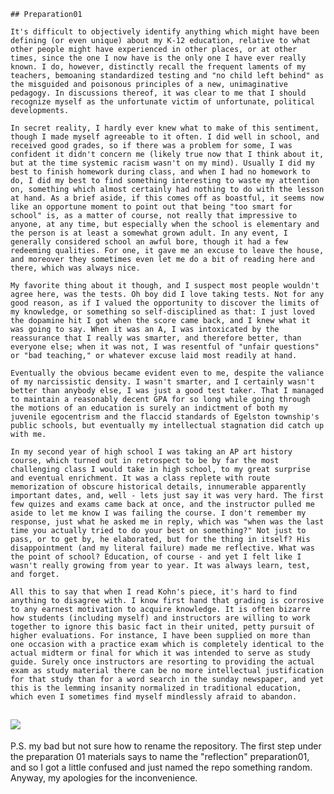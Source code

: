     ## Preparation01
    
    It's difficult to objectively identify anything which might have been defining (or even unique) about my K-12 education, relative to what other people might have experienced in other places, or at other times, since the one I now have is the only one I have ever really known. I do, however, distinctly recall the frequent laments of my teachers, bemoaning standardized testing and "no child left behind" as the misguided and poisonous principles of a new, unimaginative pedagogy. In discussions thereof, it was clear to me that I should recognize myself as the unfortunate victim of unfortunate, political developments. 
    
    In secret reality, I hardly ever knew what to make of this sentiment, though I made myself agreeable to it often. I did well in school, and received good grades, so if there was a problem for some, I was confident it didn't concern me (likely true now that I think about it, but at the time systemic racism wasn't on my mind). Usually I did my best to finish homework during class, and when I had no homework to do, I did my best to find something interesting to waste my attention on, something which almost certainly had nothing to do with the lesson at hand. As a brief aside, if this comes off as boastful, it seems now like an opportune moment to point out that being "too smart for school" is, as a matter of course, not really that impressive to anyone, at any time, but especially when the school is elementary and the person is at least a somewhat grown adult. In any event, I generally considered school an awful bore, though it had a few redeeming qualities. For one, it gave me an excuse to leave the house, and moreover they sometimes even let me do a bit of reading here and there, which was always nice. 
    
    My favorite thing about it though, and I suspect most people wouldn't agree here, was the tests. Oh boy did I love taking tests. Not for any good reason, as if I valued the opportunity to discover the limits of my knowledge, or something so self-disciplined as that: I just loved the dopamine hit I got when the score came back, and I knew what it was going to say. When it was an A, I was intoxicated by the reassurance that I really was smarter, and therefore better, than everyone else; when it was not, I was resentful of "unfair questions" or "bad teaching," or whatever excuse laid most readily at hand. 
    
    Eventually the obvious became evident even to me, despite the valiance of my narcissistic density. I wasn't smarter, and I certainly wasn't better than anybody else, I was just a good test taker. That I managed to maintain a reasonably decent GPA for so long while going through the motions of an education is surely an indictment of both my juvenile egocentrism and the flaccid standards of Egelston township's public schools, but eventually my intellectual stagnation did catch up with me.
    
    In my second year of high school I was taking an AP art history course, which turned out in retrospect to be by far the most challenging class I would take in high school, to my great surprise and eventual enrichment. It was a class replete with route memorization of obscure historical details, innumerable apparently important dates, and, well - lets just say it was very hard. The first few quizes and exams came back at once, and the instructor pulled me aside to let me know I was failing the course. I don't remember my response, just what he asked me in reply, which was "when was the last time you actually tried to do your best on something?" Not just to pass, or to get by, he elaborated, but for the thing in itself? His disappointment (and my literal failure) made me reflective. What was the point of school? Education, of course - and yet I felt like I wasn't really growing from year to year. It was always learn, test, and forget. 
    
    All this to say that when I read Kohn's piece, it's hard to find anything to disagree with. I know first hand that grading is corrosive to any earnest motivation to acquire knowledge. It is often bizarre how students (including myself) and instructors are willing to work together to ignore this basic fact in their united, petty pursuit of higher evaluations. For instance, I have been supplied on more than one occasion with a practice exam which is completely identical to the actual midterm or final for which it was intended to serve as study guide. Surely once instructors are resorting to providing the actual exam as study material there can be no more intellectual justification for that study than for a word search in the sunday newspaper, and yet this is the lemming insanity normalized in traditional education, which even I sometimes find myself mindlessly afraid to abandon.

![](https://64.media.tumblr.com/b494d95bf5c10a3785b2af2b05aae9f5/tumblr_oy9bzwdncw1s5k7k3o1_r1_400.gif)
-----------------------------------------

P.S. my bad but not sure how to rename the repository. The first step under the preparation 01 materials says to name the "reflection" preparation01, and so I got a little confused and just named the repo something random. Anyway, my apologies for the inconvenience.

